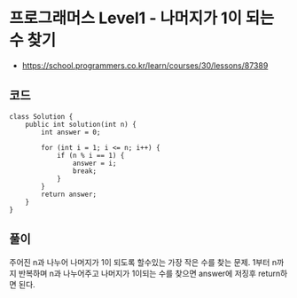 # 프로그래머스 Level1 - 나머지가 1이 되는 수 찾기
- https://school.programmers.co.kr/learn/courses/30/lessons/87389

## 코드
```
class Solution {
    public int solution(int n) {
        int answer = 0;
        
        for (int i = 1; i <= n; i++) {
        	if (n % i == 1) {
        		answer = i;
        		break;
        	}
        }
        return answer;
    }
}
```

## 풀이
주어진 n과 나누어 나머지가 1이 되도록 할수있는 가장 작은 수를 찾는 문제.
1부터 n까지 반복하며 n과 나누어주고 나머지가 1이되는 수를 찾으면 answer에 저징후 return하면 된다.
